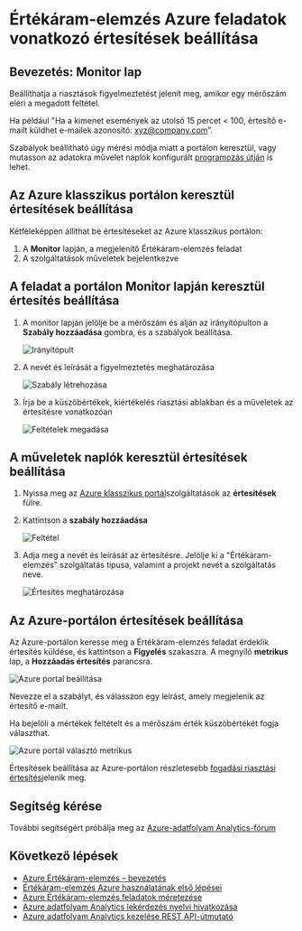 <properties
    pageTitle="Értékáram-elemzés lekérdezések vonatkozó értesítések beállítása |} Microsoft Azure"
    description="Riasztási ismertetése Értékáram-elemzés"
    keywords="értesítések beállítása"
    services="stream-analytics"
    documentationCenter=""
    authors="jeffstokes72"
    manager="jhubbard"
    editor="cgronlun"/>

<tags
    ms.service="stream-analytics"
    ms.devlang="na"
    ms.topic="article"
    ms.tgt_pltfrm="na"
    ms.workload="data-services"
    ms.date="09/26/2016"
    ms.author="jeffstok"/>


# <a name="set-up-alerts-for-azure-stream-analytics-jobs"></a>Értékáram-elemzés Azure feladatok vonatkozó értesítések beállítása

## <a name="introduction-monitor-page"></a>Bevezetés: Monitor lap

Beállíthatja a riasztások figyelmeztetést jelenít meg, amikor egy mérőszám eléri a megadott feltétel.

Ha például "Ha a kimenet események az utolsó 15 percet < 100, értesítő e-mailt küldhet e-mailek azonosító: xyz@company.com”.

Szabályok beállítható úgy mérési módja miatt a portálon keresztül, vagy mutasson az adatokra művelet naplók konfigurált [programozás útján](https://code.msdn.microsoft.com/windowsazure/Receive-Email-Notifications-199e2c9a) is lehet.

## <a name="set-up-alerts-through-the-azure-classic-portal"></a>Az Azure klasszikus portálon keresztül értesítések beállítása

Kétféleképpen állíthat be értesítéseket az Azure klasszikus portálon:  

1.  A **Monitor** lapján, a megjelenítő Értékáram-elemzés feladat  
2.  A szolgáltatások műveletek bejelentkezve  

## <a name="set-up-alert-through-the-monitor-tab-of-the-job-in-the-portal"></a>A feladat a portálon Monitor lapján keresztül értesítés beállítása

1.  A monitor lapján jelölje be a mérőszám és alján az irányítópulton a **Szabály hozzáadása** gombra, és a szabályok beállítása.  

    ![Irányítópult](./media/stream-analytics-set-up-alerts/01-stream-analytics-set-up-alerts.png)  

2.  A nevét és leírását a figyelmeztetés meghatározása  

    ![Szabály létrehozása](./media/stream-analytics-set-up-alerts/02-stream-analytics-set-up-alerts.png)  

3.  Írja be a küszöbértékek, kiértékelés riasztási ablakban és a műveletek az értesítésre vonatkozóan  

    ![Feltételek megadása](./media/stream-analytics-set-up-alerts/03-stream-analytics-set-up-alerts.png)  

## <a name="set-up-alerts-through-the-operations-logs"></a>A műveletek naplók keresztül értesítések beállítása

1.  Nyissa meg az [Azure klasszikus portál](https://manage.windowsazure.com)szolgáltatások az **értesítések** fülre.  
2.  Kattintson a **szabály hozzáadása**  

    ![Feltétel](./media/stream-analytics-set-up-alerts/04-stream-analytics-set-up-alerts.png)  

3.  Adja meg a nevét és leírását az értesítésre. Jelölje ki a "Értékáram-elemzés" szolgáltatás típusa, valamint a projekt nevét a szolgáltatás neve.  

    ![Értesítés meghatározása](./media/stream-analytics-set-up-alerts/05-stream-analytics-set-up-alerts.png)  

## <a name="set-up-alerts-in-the-azure-portal"></a>Az Azure-portálon értesítések beállítása ##

Az Azure-portálon keresse meg a Értékáram-elemzés feladat érdeklik értesítés küldése, és kattintson a **Figyelés** szakaszra.  A megnyíló **metrikus** lap, a **Hozzáadás értesítés** parancsra.

  ![Azure portal beállítása](./media/stream-analytics-set-up-alerts/06-stream-analytics-set-up-alerts.png)  

Nevezze el a szabályt, és válasszon egy leírást, amely megjelenik az értesítő e-mailt.

Ha bejelöli a mértékek feltételt és a mérőszám érték küszöbértékét fogja választhat.

  ![Azure portál választó metrikus](./media/stream-analytics-set-up-alerts/07-stream-analytics-set-up-alerts.png)  

Értesítések beállítása az Azure-portálon részletesebb [fogadási riasztási értesítés](../monitoring-and-diagnostics/insights-receive-alert-notifications.md)jelenik meg.  

## <a name="get-help"></a>Segítség kérése
További segítségért próbálja meg az [Azure-adatfolyam Analytics-fórum](https://social.msdn.microsoft.com/Forums/en-US/home?forum=AzureStreamAnalytics)

## <a name="next-steps"></a>Következő lépések

- [Azure Értékáram-elemzés – bevezetés](stream-analytics-introduction.md)
- [Értékáram-elemzés Azure használatának első lépései](stream-analytics-get-started.md)
- [Azure Értékáram-elemzés feladatok méretezése](stream-analytics-scale-jobs.md)
- [Azure adatfolyam Analytics lekérdezés nyelvi hivatkozása](https://msdn.microsoft.com/library/azure/dn834998.aspx)
- [Azure adatfolyam Analytics kezelése REST API-útmutató](https://msdn.microsoft.com/library/azure/dn835031.aspx)
